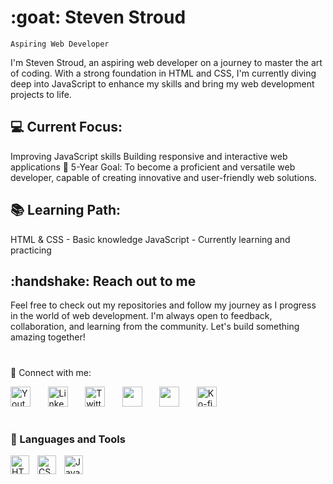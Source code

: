 <h1 align="left">:goat: Steven Stroud</h1>

`Aspiring Web Developer`

<p align="left">I'm Steven Stroud, an aspiring web developer on a journey to master the art of coding. With a strong foundation in HTML and CSS, I'm currently diving deep into JavaScript to enhance my skills and bring my web development projects to life.</p>

<h2 align="left">💻 Current Focus:</h2>

<p align="left">Improving JavaScript skills
Building responsive and interactive web applications
🚀 5-Year Goal:
To become a proficient and versatile web developer, capable of creating innovative and user-friendly web solutions.</p>

<h2 align="left">📚 Learning Path:</h2>

<p align="left">HTML & CSS - Basic knowledge
JavaScript - Currently learning and practicing</p>

<h2 align="left">:handshake: Reach out to me</h2>

<p align="left">Feel free to check out my repositories and follow my journey as I progress in the world of web development. I'm always open to feedback, collaboration, and learning from the community. Let's build something amazing together!</p>

#

🔗 Connect with me:

<a href="https://www.youtube.com/c/DevProTips"><img width="32px" alt="Youtube" title="Youtube" src="https://i.imgur.com/qiXu7b2.png"/></a>
  &#8287;&#8287;&#8287;&#8287;&#8287;
<a href="https://www.linkedin.com/in/jonah-lawrence/"><img width="32px" alt="LinkedIn" title="LinkedIn" src="https://i.imgur.com/yRpa1dQ.png"/></a>
  &#8287;&#8287;&#8287;&#8287;&#8287;
<a href="https://x.com/StroudCoder"><img width="32px" alt="Twitter" title="Twitter" src="https://i.imgur.com/AixJgnm.png"/></a>
  &#8287;&#8287;&#8287;&#8287;&#8287;
<a href="#" alt="Discord" title=""><img width="32px" src="https://i.imgur.com/OViZO8J.png"/></a>
  &#8287;&#8287;&#8287;&#8287;&#8287;
<a href="#"><img width="32px" alt="" title="" src="https://i.imgur.com/mVm29vK.png"></a>
  &#8287;&#8287;&#8287;&#8287;&#8287;
<a href="#"><img width="32px" alt="Ko-fi" title="Buy me a coffee" src="https://i.imgur.com/PpLeD3K.png"/></a>

#

### 🧰 Languages and Tools
<img align="left" alt="HTML" width="30px" style="padding-right:10px;" src="https://cdn.jsdelivr.net/gh/devicons/devicon/icons/html5/html5-plain.svg" />
<img align="left" alt="CSS" width="30px" style="padding-right:10px;" src="https://cdn.jsdelivr.net/gh/devicons/devicon/icons/css3/css3-plain.svg" />
<img align="left" alt="JavaScript" width="30px" style="padding-right:10px;" src="https://cdn.jsdelivr.net/gh/devicons/devicon/icons/javascript/javascript-plain.svg" />

<!--
**Stroudy/Stroudy** is a ✨ _special_ ✨ repository because its `README.md` (this file) appears on your GitHub profile.

Here are some ideas to get you started:

- 🔭 I’m currently working on ...
- 🌱 I’m currently learning ...
- 👯 I’m looking to collaborate on ...
- 🤔 I’m looking for help with ...
- 💬 Ask me about ...
- 📫 How to reach me: ...
- 😄 Pronouns: ...
- ⚡ Fun fact: ...
-->
